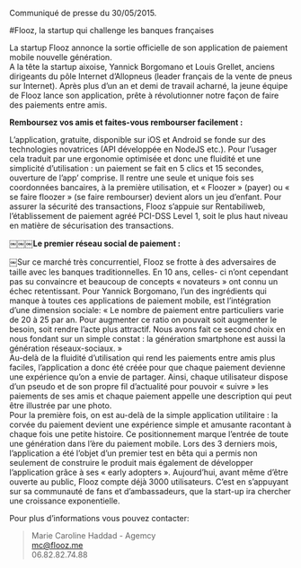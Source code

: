 Communiqué de presse du 30/05/2015.

#Flooz, la startup qui challenge les banques françaises

La startup Flooz annonce la sortie officielle de son application de paiement mobile nouvelle génération.  
A la tête la startup aixoise, Yannick Borgomano et Louis Grellet, anciens dirigeants du pôle Internet d’Allopneus (leader français de la vente de pneus sur Internet). Après plus d’un an et demi de travail acharné, la jeune équipe de Flooz lance son application, prête à révolutionner notre façon de faire des paiements entre amis.  


**Remboursez vos amis et faites-vous rembourser facilement :**


L’application, gratuite, disponible sur iOS et Android se fonde sur des technologies novatrices (API développée en NodeJS etc.). Pour l’usager cela traduit par une ergonomie optimisée et donc une fluidité et une
simplicité d’utilisation : un paiement se fait en 5 clics et 15 secondes, ouverture de l’app’ comprise. Il
rentre une seule et unique fois ses coordonnées bancaires, à la première utilisation, et « Floozer » (payer) ou « se faire floozer » (se faire rembourser) devient alors un jeu d’enfant. Pour assurer la sécurité des transactions, Flooz s’appuie sur Rentabiliweb, l’établissement de paiement agréé PCI-DSS Level 1, soit le plus haut niveau en matière de sécurisation des transactions.  
  
  
￼￼￼**Le premier réseau social de paiement :**

￼Sur ce marché très concurrentiel, Flooz se frotte à des adversaires de taille avec les banques traditionnelles. En 10 ans, celles- ci n’ont cependant pas su convaincre et beaucoup de concepts « novateurs » ont connu un échec retentissant. Pour Yannick Borgomano, l’un des ingrédients qui manque à toutes ces applications de paiement mobile, est l’intégration d’une dimension sociale:
« Le nombre de paiement entre particuliers varie de 20 à 25 par an. Pour augmenter ce ratio on pouvait soit augmenter le besoin, soit rendre l’acte plus attractif. Nous avons fait ce second choix en nous fondant sur un simple constat : la génération smartphone est aussi la génération réseaux-sociaux. »  
Au-delà de la fluidité d’utilisation qui rend les paiements entre amis plus faciles, l’application a donc été créée pour que chaque paiement devienne une expérience qu’on a envie de partager. Ainsi, chaque utilisateur dispose d’un pseudo et de son propre fil d’actualité pour pouvoir « suivre » les paiements de ses amis et chaque paiement appelle une description qui peut être illustrée par une photo.  
Pour la première fois, on est au-delà de la simple application utilitaire : la corvée du paiement devient une expérience simple et
amusante racontant à chaque fois une petite histoire. Ce positionnement marque l’entrée de toute une génération dans l’ère du paiement mobile.
Lors des 3 derniers mois, l’application a été l’objet d’un premier test en bêta qui a permis non seulement de construire le produit mais également de développer l’application grâce à ses
« early adopters ». Aujourd’hui, avant même d’être ouverte au public, Flooz compte déjà 3000 utilisateurs. C’est en s’appuyant sur sa communauté de fans et d’ambassadeurs, que la start-up ira chercher une croissance exponentielle. 

Pour plus d’informations vous pouvez contacter:  

> Marie Caroline Haddad - Agemcy  
> mc@flooz.me   
> 06.82.82.74.88
